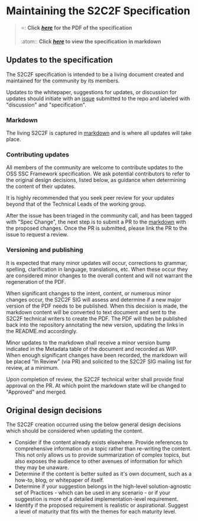 # Maintaining the S2C2F Specification

> ⭐: **Click
> _[here](Open_Source_Software_(OSS)_Secure_Supply_Chain_(SSC)_Framework.pdf)_ for the PDF of the specification**
> 
> :atom:: **Click _[here](./specification/framework.md)_ to view the specification in markdown**

## Updates to the specification

The S2C2F specification is intended to be a living document
created and maintained for the community by its members.

Updates to the whitepaper, suggestions for updates, or discussion for updates
should initiate with an [issue](https://github.com/microsoft/oss-ssc-framework/issues)
submitted to the repo and labeled with "discussion" and "specification".

### Markdown

The living S2C2F is captured in [markdown](framework.md) and is where all updates will take place.

### Contributing updates

All members of the community are welcome to contribute updates to the OSS SSC Framework specification. We
ask potential contributors to refer to the original design decisions, listed
below, as guidance when determining the content of their updates.

It is highly recommended that you seek peer review for your updates beyond that
of the Technical Leads of the working group.

After the issue has been triaged in the community call, and has been tagged with "Spec Change", the next step is to submit a PR to the [markdown](framework.md) with the proposed changes. Once the PR is submitted, please link the PR to the issue to request a review.

### Versioning and publishing

It is expected that many minor updates will occur, corrections to grammar,
spelling, clarification in language, translations, etc.  When these occur they
are considered minor changes to the overall content and will not warrant the
regeneration of the PDF.

When significant changes to the intent, content, or numerous minor changes
occur, the S2C2F SIG will assess and determine if a new major version
of the PDF needs to be published.  When this decision is made, the markdown content
will be converted to text document and sent to the S2C2F technical writers to
create the PDF.  The PDF will then be published back into the repository
annotating the new version, updating the links in the README.md accordingly.

Minor updates to the markdown shall receive a minor version bump indicated in
the Metadata table of the document and recorded as WIP.  When enough significant
changes have been recorded, the markdown will be placed "In Review" (via PR) and
solicited to the S2C2F SIG mailing list for review, at a
minimum.

Upon completion of review, the S2C2F technical writer shall provide final
approval on the PR.  At which point the markdown state will be changed to
"Approved" and merged.

## Original design decisions

The S2C2F creation occurred using the below general design decisions which
should be considered when updating the content.

* Consider if the content already exists elsewhere.  Provide references to
  comprehensive information on a topic rather than re-writing the content.  This
  not only allows us to provide summarization of complex topics, but also
  exposes the audience to other avenues of information for which they may be
  unaware.
* Determine if the content is better suited as it's own document, such as a
  how-to, blog, or whitepaper of itself.
* Determine if your suggestion belongs in the high-level solution-agnostic set of Practices - which can be used in any scenario - or if your suggestion is more of a detailed implementation-level requirement.
* Identify if the proposed requirement is realistic or aspirational. Suggest a level of maturity that fits with the themes for each maturity level.
